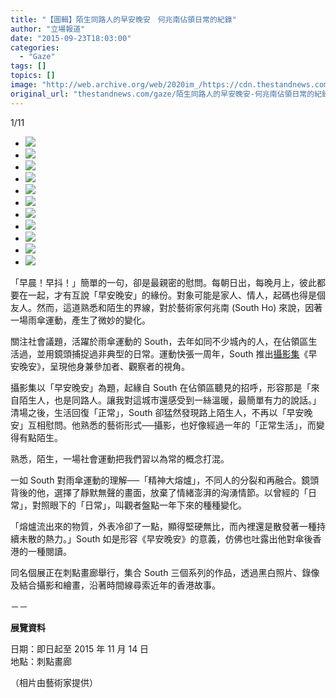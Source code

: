 ```yaml
---
title: "【圖輯】陌生同路人的早安晚安　何兆南佔領日常的紀錄"
author: "立場報道"
date: "2015-09-23T18:03:00"
categories:
  - "Gaze"
tags: []
topics: []
image: "http://web.archive.org/web/2020im_/https://cdn.thestandnews.com/media/photos/gallery/40/cache/1_v5XC5_300x200cropcenter.jpg"
original_url: "thestandnews.com/gaze/陌生同路人的早安晚安-何兆南佔領日常的紀錄"
---
```

[](#)[](#)

[](#)1/11[](#)

*   ![](http://web.archive.org/web/2020im_/https://cdn.thestandnews.com/media/photos/gallery/40/cache/1_v5XC5_300x200cropcenter.jpg)
*   ![](http://web.archive.org/web/2020im_/https://cdn.thestandnews.com/media/photos/gallery/40/cache/5sS5pocU6iSsuqW_FLnQiwXBLbMAd2yNTg5gaxccFjU_7v2yK_300x200cropcenter.jpg)
*   ![](http://web.archive.org/web/2020im_/https://cdn.thestandnews.com/media/photos/gallery/40/cache/A07akm6IIB6MgC77o19ayKLGPtpv6jyHB68AMMo_nl4_tcBHV_300x200cropcenter.jpg)
*   ![](http://web.archive.org/web/2020im_/https://cdn.thestandnews.com/media/photos/gallery/40/cache/Bhwa3ONSd6YmFG03f3Y7-89BdxUZVn3oTK73hzic3jE_QX3tx_300x200cropcenter.jpg)
*   ![](http://web.archive.org/web/2020im_/https://cdn.thestandnews.com/media/photos/gallery/40/cache/Bhwa3ONSd6YmFG03f3Y7-89BdxUZVn3oTK73hzic3jE_Zav2c_300x200cropcenter.jpg)
*   ![](http://web.archive.org/web/2020im_/https://cdn.thestandnews.com/media/photos/gallery/40/cache/ewYiD1pa92nC83tN9z31bUYaXga3Wsjxo1HU0hGqxEU_Eysp3_300x200cropcenter.jpg)
*   ![](http://web.archive.org/web/2020im_/https://cdn.thestandnews.com/media/photos/gallery/40/cache/fyTEh_aMZyUcHC9G9gJSrJkhdmJPHcQz91IGDRUc2HY_1zngE_300x200cropcenter.jpg)
*   ![](http://web.archive.org/web/2020im_/https://cdn.thestandnews.com/media/photos/gallery/40/cache/IJwgZwffAZI8ekJo7b4W1DPSXon4lNSB4hQRsMqurhc_djQa5_300x200cropcenter.jpg)
*   ![](http://web.archive.org/web/2020im_/https://cdn.thestandnews.com/media/photos/gallery/40/cache/Nzss-2uQUC8RvL3Z2NqT-VnU8fFRXvThiGthk_KOw-8_jiLOe_300x200cropcenter.jpg)
*   ![](http://web.archive.org/web/2020im_/https://cdn.thestandnews.com/media/photos/gallery/40/cache/Q4BFDHc_xAWEsqfnOB1rO8GB5fKlLGu7WYPcjCo_zh0_8tJ4I_300x200cropcenter.jpg)
*   ![](http://web.archive.org/web/2020im_/https://cdn.thestandnews.com/media/photos/gallery/40/cache/w79gNw3ypVXG-Sh9H1kTKfokvR9fRsuKENzH_rky5eI_I7iyf_300x200cropcenter.jpg)

「早晨！早抖！」簡單的一句，卻是最親密的慰問。每朝日出，每晚月上，彼此都要在一起，才有互說「早安晚安」的緣份。對象可能是家人、情人，起碼也得是個友人。然而，這道熟悉和陌生的界線，對於藝術家何兆南 (South Ho) 來說，因著一場雨傘運動，產生了微妙的變化。

關注社會議題，活躍於雨傘運動的 South，去年如同不少城內的人，在佔領區生活過，並用鏡頭捕捉過非典型的日常。運動快張一周年，South 推出[攝影集](http://web.archive.org/web/20210629060230/http://www.brownie.com.hk/#!product-page/c1u5r/66f3bbd7-9cb4-c105-7942-5b76b210fc09)《早安晚安》，呈現他身兼參加者、觀察者的視角。

攝影集以「早安晚安」為題，起緣自 South 在佔領區聽見的招呼，形容那是「來自陌生人，也是同路人。讓我對這城市還感受到一絲溫暖，最簡單有力的說話。」清場之後，生活回復「正常」，South 卻猛然發現路上陌生人，不再以「早安晚安」互相慰問。他熟悉的藝術形式──攝影，也好像經過一年的「正常生活」，而變得有點陌生。

熟悉，陌生，一場社會運動把我們習以為常的概念打混。

一如 South 對雨傘運動的理解──「精神大熔爐」，不同人的分裂和再融合。鏡頭背後的他，選擇了靜默無聲的畫面，放棄了情緒澎湃的洶湧情節。以曾經的「日常」，對照眼下的「日常」，叫觀者盤點一年下來的種種變化。

「熔爐流出來的物質，外表冷卻了一點，顯得堅硬無比，而內裡還是散發著一種持續未散的熱力。」South 如是形容《早安晚安》的意義，仿佛也吐露出他對傘後香港的一種閱讀。

同名個展正在刺點畫廊舉行，集合 South 三個系列的作品，透過黑白照片、錄像及結合攝影和繪畫，沿著時間線尋索近年的香港故事。

－－

**展覽資料**

日期：即日起至 2015 年 11 月 14 日  
地點：刺點畫廊

（相片由藝術家提供）